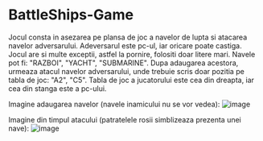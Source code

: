 # BattleShips-Game
Jocul consta in asezarea pe plansa de joc a navelor de lupta si atacarea navelor adversarului. Adeversarul este pc-ul, iar oricare poate castiga.
Jocul are si multe exceptii, astfel la pornire, folositi doar litere mari. Navele pot fi: "RAZBOI", "YACHT", "SUBMARINE". Dupa adaugarea acestora, urmeaza atacul navelor adversarului, unde trebuie scris doar pozitia pe tabla de joc: "A2", "C5". Tabla de joc a jucatorului este cea din dreapta, iar cea din stanga este a pc-ului.

Imagine adaugarea navelor (navele inamicului nu se vor vedea): ![image](https://user-images.githubusercontent.com/62211568/111192752-16f16300-85c2-11eb-9f0b-89af36ac0a6c.png)

Imagine din timpul atacului (patratelele rosii simblizeaza prezenta unei nave): ![image](https://user-images.githubusercontent.com/62211568/111193202-9717c880-85c2-11eb-9762-48cd47e04723.png)
